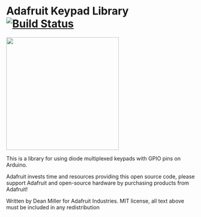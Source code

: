 # Adafruit Keypad Library [![Build Status](https://travis-ci.org/adafruit/Adafruit_Keypad.svg?branch=master)](https://travis-ci.org/adafruit/Adafruit_Keypad)

<img src="https://cdn-shop.adafruit.com/970x728/4020-04.jpg" height="300"/>

This is a library for using diode multiplexed keypads with GPIO pins on Arduino.

Adafruit invests time and resources providing this open source code, please support Adafruit and open-source hardware by purchasing products from Adafruit!

Written by Dean Miller for Adafruit Industries.
MIT license, all text above must be included in any redistribution
